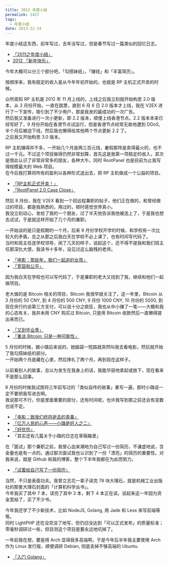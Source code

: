 ```yaml
---
title: 2013 年度小结
permalink: 1427
tags:
  - 年度小结
date: 2013-12-24
---
```


年度小结这东西，前年写过，去年没写过，但是春节写过一篇类似的回忆日志。

* [「2011之年度小结」](http://jysperm.me/live/230)
* [2012 「新年快乐」](http://jysperm.me/live/702)

今年大概可以分三个部分吧，「勾搭妹纸」，「赚钱」和「丰富简历」。

按顺序来，我有稳定的收入是从今年年初开始的，也就是 RP 主机正式开卖的时候。  

众所周知 RP 主机是 2012 年 11 月上线的，上线之后我立刻就开始构思 2.0 版本，从 3 月份开始，一直在跳票，直到 6 月 6 日 2.0 版本才上线，我在 V2EX 进行了一下宣传，吸引到了不少用户，那是我发的最成功的一次广告。  
然后我又准备进行一次小更新，即 2.2 版本，顺便上线香港节点。2.2 版本本来已经写好了，9 月份开始在香港节点试运行，但是香港节点经常无故地遭到 DDoS, 半个月后被迫下线，然后我也懒得给其他两个节点更新 2.2 了。  
之后我又开始构思 3.0 版本。

RP 主机赚得并不多，一开始几个月是两三百元钱，暑假那阵是卖得最火的，也不过一千元。不过这个项目做得仍然非常划算，首先这是我第一项稳定的收入，其次是借此认识了非常非常多的朋友，各种大牛。同时 RootPanel 也是目前为止我写得规模最大的 Web 项目。  
在今后我打算将所有的盈利以各种形式送出去，把 RP 主机做成一个公益的项目。

* [「RP主机正式开卖！」](http://jysperm.me/program/666)
* [「RootPanel 2.0 Case Close」](http://jysperm.me/live/884)

然后 8 月份，我在 V2EX 看到一个招远程兼职的帖子，他们正在做的，和曾经做过的项目，都是我熟悉的，用过的，顿时感觉世界真小。  
我没立刻动心，发给了我的一个朋友，过了半天他告诉我他被选上了，于是我也想去试试，于是就这样开始了几个月的兼职。

一开始谈的是只是假期的一个月，后来 9 月份学校开学的时候，和学校有一次比较大的矛盾，总之从那之后我白天在学校不必上课了，也有时间写代码了。  
当时和班主任连学校领导，闹了几天的样子，说起这个，还不得不提我和我们班主任那深仇大恨，我读书十多年，没见过这么脑残的老师。

* [「电影：那些年，我们一起追的女孩」](http://jysperm.me/live/1105)
* [「宽容和公平」](http://jysperm.me/live/794)

因为我白天在学校也可以写代码了，于是兼职的老大又找到了我，继续和他们一起做项目。

老大做的是 Bitcoin 相关的项目，Bitcoin 我很早就关注了，这一年里，Bitcoin 从 3 月份的 50 CNY, 到 4 月份的 500 CNY, 9 月份 1000 CNY, 10 月份的 5000, 到现在央行约谈第三方支付，可以说十分之疯狂，我也从中小赚了一笔——大概和我的心态有关，我并未用 CNY 购买过 Bitcoin, 只是用 Bitcoin 收款然后一直懒得提出来而已。

* [「又到毕业季」](http://jysperm.me/live/1204)
* [「重谈 Bitcoin: 只是一种可能性」](http://jysperm.me/note/1411)

5 月份的时候，据小璐后来说的，她脑袋一短路就突然叫我去看电影，然后就开始了我勾搭妹纸的部分。  
一开始两个月是藏在心里，然后挣扎了两个月，再到现在这样子。  

以前看别人的故事，总以为发生在我身上的话，我能华丽地拿起或放下，现在看来不是那么回事。

8 月份的时候我试图将三年前写过的「类似自传的故事」重写一遍，那时小璐说一定不要把我写进去啊。  
我说那可不行，你是里面重要的部分，还有时间呢，也许我写到那之前还会有变数也说不定。

* [「电影：致我们终将逝去的青春」](http://jysperm.me/live/836)
* [「亿万人民的心声——小璐是好人之二」](http://jysperm.me/live/1174)
* [「好忧伤」](http://jysperm.me/live/1233)
* 「其实还有几篇关于小璐的日志在草稿箱里」

在「面试」那个兼职之前，我曾心血来潮地为自己写过一份简历，不谦虚地说，含金量也是有一点的。通过那次面试我也认识到了一份「漂亮」的简历的重要性。对我来说，就是 Github 和我的博客，整个下半年我都在为此而努力。

* [「试着给自己写了一份简历」](http://jysperm.me/program/1069)

当然，不只是表面功夫。我曾立志花一辈子读完 78 块大理石，就是机械工业出版社的那套大理石封面的「计算机科学丛书」。  
今年我买了其中 7 本，读完了其中 3 本，剩下 4 本正在读。说起来这一年因为资金宽裕了，买了不少书。

今年我还学了不少新技术，比如 NodeJS, Golang, 用 Jade 和 Less 来写前端等等。  
同时 LightPHP 还在没完没了地写，但仍旧没达到「可以正式发布」的质量标准；零毫秒调研过一些，但目测这个项目是要永远地坑掉了。

一年前我在想，要是用 Arch 显得我多高端啊，于是今年后半年我主要使用 Arch 作为 Linux 发行版，顺便调研 Debian, 彻底丢掉不够高端的 Ubuntu.

* [「入门 Golang」](http://jysperm.me/program/1251)
